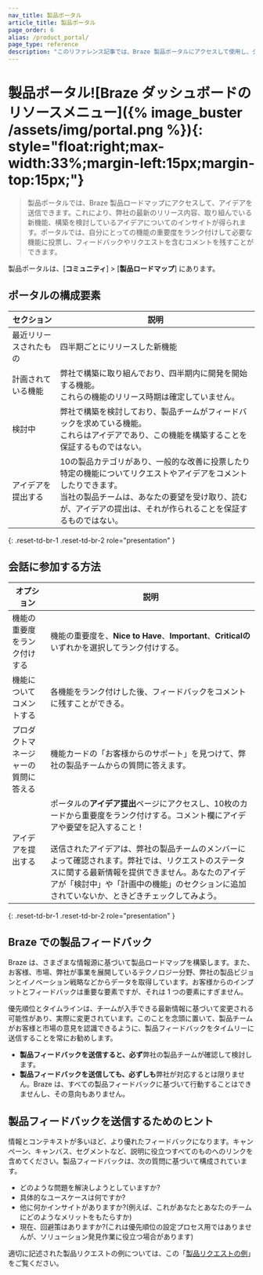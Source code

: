 ```yaml
---
nav_title: 製品ポータル
article_title: 製品ポータル
page_order: 6
alias: /product_portal/
page_type: reference
description: "このリファレンス記事では、Braze 製品ポータルにアクセスして使用し、ダッシュボードからフィードバックを提供する方法について説明します。"
---
```


# 製品ポータル![Braze ダッシュボードのリソースメニュー]({% image_buster /assets/img/portal.png %}){: style="float:right;max-width:33%;margin-left:15px;margin-top:15px;"}

> 製品ポータルでは、Braze 製品ロードマップにアクセスして、アイデアを送信できます。これにより、弊社の最新のリリース内容、取り組んでいる新機能、構築を検討しているアイデアについてのインサイトが得られます。ポータルでは、自分にとっての機能の重要度をランク付けして必要な機能に投票し、フィードバックやリクエストを含むコメントを残すことができます。 

製品ポータルは、[**コミュニティ**] > [**製品ロードマップ**] にあります。

## ポータルの構成要素

| セクション | 説明 |
| --- | --- |
| 最近リリースされたもの | 四半期ごとにリリースした新機能 |
| 計画されている機能 | 弊社で構築に取り組んでおり、四半期内に開発を開始する機能。<br>これらの機能のリリース時期は確定していません。 |
| 検討中 | 弊社で構築を検討しており、製品チームがフィードバックを求めている機能。<br>これらはアイデアであり、この機能を構築することを保証するものではない。 |
| アイデアを提出する | 10の製品カテゴリがあり、一般的な改善に投票したり特定の機能についてリクエストやアイデアをコメントしたりできます。<br>当社の製品チームは、あなたの要望を受け取り、読むが、アイデアの提出は、それが作られることを保証するものではない。 |
{: .reset-td-br-1 .reset-td-br-2 role="presentation" }

## 会話に参加する方法

| オプション | 説明 |
| --- | --- |
| 機能の重要度をランク付けする | 機能の重要度を、**Nice to Have**、**Important**、**Criticalの**いずれかを選択してランク付けする。 |
| 機能についてコメントする | 各機能をランク付けした後、フィードバックをコメントに残すことができる。 |
| プロダクトマネージャーの質問に答える | 機能カードの「お客様からのサポート」を見つけて、弊社の製品チームからの質問に答えます。 |
| アイデアを提出する | ポータルの**アイデア提出**ページにアクセスし、10枚のカードから重要度をランク付けする。コメント欄にアイデアや要望を記入すること！<br><br>送信されたアイデアは、弊社の製品チームのメンバーによって確認されます。弊社では、リクエストのステータスに関する最新情報を提供できません。あなたのアイデアが「検討中」や「計画中の機能」のセクションに追加されていないか、ときどきチェックしてみよう。 |
{: .reset-td-br-1 .reset-td-br-2 role="presentation" }

## Braze での製品フィードバック

Braze は、さまざまな情報源に基づいて製品ロードマップを構築します。また、お客様、市場、弊社が事業を展開しているテクノロジー分野、弊社の製品ビジョンとイノベーション戦略などからデータを取得しています。お客様からのインプットとフィードバックは重要な要素ですが、それは 1 つの要素にすぎません。 

優先順位とタイムラインは、チームが入手できる最新情報に基づいて変更される可能性があり、実際に変更されています。このことを念頭に置いて、製品チームがお客様と市場の意見を認識できるように、製品フィードバックをタイムリーに送信することを常にお勧めします。 

- **製品フィードバックを送信すると、必ず**弊社の製品チームが確認して検討します。 
- **製品フィードバックを送信しても、必ずしも**弊社が対応するとは限りません。Braze は、すべての製品フィードバックに基づいて行動することはできませんし、その意向もありません。 

## 製品フィードバックを送信するためのヒント

情報とコンテキストが多いほど、より優れたフィードバックになります。キャンペーン、キャンバス、セグメントなど、説明に役立つすべてのものへのリンクを含めてください。製品フィードバックは、次の質問に基づいて構成されています。

- どのような問題を解決しようとしていますか?
- 具体的なユースケースは何ですか?
- 他に何かインサイトがありますか?(例えば、これがあなたとあなたのチームにどのようなメリットをもたらすか)
- 現在、回避策はありますか?(これは優先順位の設定プロセス用ではありませんが、ソリューション発見作業に役立つ場合があります) 

適切に記述された製品リクエストの例については、この「[製品リクエストの例]({{site.baseurl}}/product_request/)」をご覧ください。 

